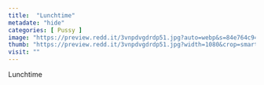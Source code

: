 ```yaml
---
title:  "Lunchtime"
metadate: "hide"
categories: [ Pussy ]
image: "https://preview.redd.it/3vnpdvgdrdp51.jpg?auto=webp&s=84e764c9452b72927231fca9fb88a11c5843cf63"
thumb: "https://preview.redd.it/3vnpdvgdrdp51.jpg?width=1080&crop=smart&auto=webp&s=f531dbe592f8f1cfcb2562a1ca048de0ab445038"
visit: ""
---
```

Lunchtime
